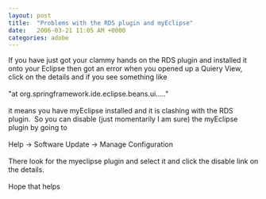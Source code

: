 ```yaml
---
layout: post
title:  "Problems with the RDS plugin and myEclipse"
date:   2006-03-21 11:05 AM +0000
categories: adobe
---
```

If you have just got your clammy hands on the RDS plugin and installed it onto your Eclipse then got an error when you opened up a Quiery View, click on the details and if you see something like<br /><br />&quot;at org.springframework.ide.eclipse.beans.ui.....&quot;<br /><br />it means you have myEclipse installed and it is clashing with the RDS plugin.&nbsp; So you can disable (just momentarily I am sure) the myEclipse plugin by going to <br /><br />Help -&gt; Software Update -&gt; Manage Configuration <br /><br />There look for the myeclipse plugin and select it and click the disable link on the details. <br /><br />Hope that helps<br />